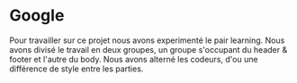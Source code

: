 # Google

Pour travailler sur ce projet nous avons experimenté le pair learning. Nous avons divisé le travail en deux groupes, un groupe s'occupant du header & footer et l'autre du body.
Nous avons alterné les codeurs, d'ou une différence de style entre les parties.
